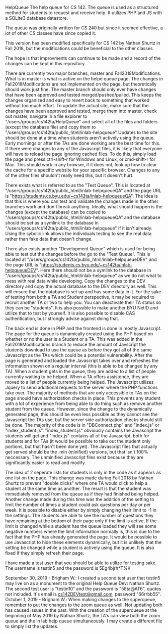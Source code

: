 HelpQueue
The help queue for CS 142.
The queue is used as a structured method for students to request and receive help.
It utilizes PHP and JS with a SQLite3 database datastore.

The queue was originally written for CS 240 but since it seemed effective, a lot of other CS classes have since copied it.

This version has been modified specifically for CS 142 by Nathan Shurtz in Fall 2018, but the modifications could be beneficial to the other classes.

The hope is that improvments can continue to be made and a record of the changes can be kept in this repository.

There are currently two major branches, master and Fall2018Modifications. What is in master is what is active on the helpe queue page. The changes in Fall2018Modifications are not implemented on the page, but theoretically should work just fine.
The master branch should only ever have changes that have been approved and tested merged/pushed/pulled. This keeps the changes organized and easy to revert back to something that worked without too much effort.
To update the actual site, make sure that the changes have been approved and tested, merge them into master, check out master, navigate in a file explorer to "/users/groups/cs142ta/HelpQueue" and select all of the files and folders (except the database file) and copy them to "/users/groups/cs142ta/public_html/inlab-helpqueue"
Updates to the site should be done at a time when students aren't actively using the queue. Early mornings or after the TAs are done working are the best time for this.
If there were changes to any of the Javascript files, it is likely that everyone will have to reload the page ignoring cached files. To do this, simply load the page and press ctrl-shift-r for Windows and Linux, or cmd-shift-r for Mac. This should work in any browser, if it does not, look up how to clear the cache for a specific website for your specific browser.
Changes to any of the other files shouldn't really need this, but it doesn't hurt.

There exists what is referred to as the "Test Queue". This is located at "/users/groups/cs142ta/public_html/inlab-helpqueueQA" and the page URL is "https://students.cs.byu.edu/~cs142ta/inlab-helpqueueQA".
The idea is that this is where you can test and validate the changes made in the other branches work and don't break anything. Ideally, what should happen is the changes (except the database) can be copied to "/users/groups/cs142ta/public_html/inlab-helpqueueQA" and the database should be set as a symlink to the database in "/users/groups/cs142ta/public_html/inlab-helpqueue" if it isn't already.
Using the sybolic link allows the individuals testing to see the real data rather than fake data that doesn't change.

There also exists another "Development Queue" which is used for being able to test out the changes before the go to the "Test Queue". This is located at "/users/groups/cs142ta/public_html/inlab-helpqueueDEV" and the page URL is "https://students.cs.byu.edu/~cs142ta/inlab-helpqueueDEV".
Here there should not be a symlink to the database in "/users/groups/cs142ta/public_html/inlab-helpqueue" as we do not what to mess with real data while developing. Copy the changes to the DEV directory and copy the actual database to the DEV directory as well. This will ensure that the database is set up and has some data in it.
For the sake of testing from both a TA and Student perspective, it may be required to recruit another TA or two to help you. You can deactivate their TA status so they can be "students".
It is also possible to make another BYU NetID and utilize that to test by yourself. It is also possible to disable CAS authentication, but I strongly advise against doing that.

The back end is done in PHP and the frontend is done in mostly Javascript.
The page for the queue is dynamically created using the PHP based on whether or no the user is a Student or a TA. This was added in the Fall2018Modifications branch to reduce the amount of Javscript the students download to use the queue as before they got all of the same Javascript as the TAs which could be a potential vulnerability.
After the page is generated and loaded the Javascript takes over and refreshes the information shown on a regular interval (this is able to be changed by any TA).
When a student gets in the queue, they are added to a list of people currently waiting to be helped. When a TA offers assistence, they are moved to a list of people currently being helped.
The Javascript utilizes Jquery to send additional requests to the server where the PHP functions take over. The majority of methods that are only accessible to TAs on the page should have authorization checks in place. This prevents any student with a lot of experience from being able to do thing such as remove another student from the queue. However, since the change to the dynamically generated page, this should be even less possible as they cannot see the Javascript the TAs use, but the server side authorization checks should still be done.
The majority of the code is in "DBConnect.php" and "index.js" or "index_student.js". "index_student.js" obviously contains the Javascript the students will get and "index.js" contains all of the Javascript, both for students and for TAs (it would be possible to take out the student only portions, but that hasn't been done yet).
The Javascript files that actually get served should be the .min (minified) versions, but that isn't 100% neccessary. The unminified Javascript files exist because they are significantly easier to read and modify.


The idea of 2 seperate lists for students is only in the code as it appears as one list on the page.
This change was made during Fall 2018 by Nathan Shurtz to prevent "double clicks" where one TA would click to help a student at the same time as another. The result is that the student was immediately removed from the queue as if they had finished being helped.
Another change made during this time was the addition of the setting to limit the number of times a student could ask questions per day or per week. It is possible to disable either by simply changing their limit to -1 in the settings. The students are able to see the number of questions they have remaining at the bottom of their page only if the limit is active. If the limit is changed while a student has the queue loaded they will see some negative numbers where the limit information normally is, this is due to the fact that the PHP has already generated the page. It would be possible to use Javascript to hide these elements dynamically, but it is unlikely that the setting be changed while a student is actively using the queue. It is also fixed if they simply refresh their page.

I have made a test user that you should be able to utilize for testing sake. The username is testin5 and the password is 5Eg4bjrh*T%K

September 30, 2019 - Brigham W.: I created a second test user that testin5 may live on as a monument to the original Help Queue Dev: Nathan Shurtz.  The second test user is "testin10" and the password is "58ta@AT6", quotes not included.  It's email is cs142DEVtest@gmail.com, password "66rrbb55".
October 1, 2019 - Brigham W.: When making changes to the superqueue, remember to put the changes to the zoom queue as well.  Not updating both has caused issues in the past.
    With the creation of the superqueue at the beginning of May 2019 by Nathan Shurtz, the TA's can view both the zoom queue and the in lab help queue simultaneously.
    I may create a different file to simply list the updates. 
